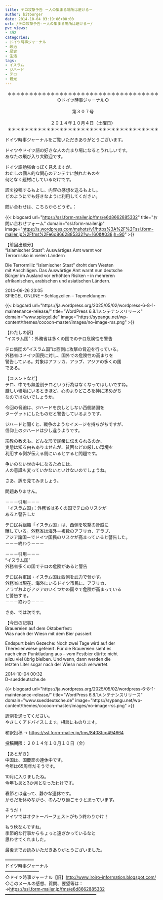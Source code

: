 ```yaml
---
title: テロ攻撃予告 －人の集まる場所は避ける－
author: bitburger
date: 2014-10-04 03:19:06+00:00
url: /テロ攻撃予告-－人の集まる場所は避ける－/
pvc_views:
- 392
categories:
- ドイツ時事ジャーナル
- 政治
- 歴史
- 生活
tags:
- イスラム
- ジハード
- テロ
- 観光
---
```

<p align="center">
  ＊＊＊＊＊＊＊＊＊＊＊＊＊＊＊＊＊＊＊＊＊＊＊＊＊＊＊＊＊＊＊＊＊＊＊<br /> ◇ドイツ時事ジャーナル◇<br /><br /> 第３０７号<br /><br /> ２０１４年１０月４日（土曜日）<br /> ＊＊＊＊＊＊＊＊＊＊＊＊＊＊＊＊＊＊＊＊＊＊＊＊＊＊＊＊＊＊＊＊＊＊＊
</p>

ドイツ時事ジャーナルをご覧いただきありがとうございます。  
  
ドイツやドイツ語の好きな人のたまり場になるとうれしいです。  
あなたの飛び入り大歓迎です。  
  
ドイツ語勉強会っぽく見えますが、  
わたしの個人的な関心のアンテナに触れたものを  
何となく題材にしているだけです。  
  
訳を投稿するもよし、内容の感想を送るもよし。  
どのようにでも好きなように利用してください。  
  
問い合わせは、こちらからどうぞ。：  
  
{{< blogcard url="https://ssl.form-mailer.jp/fms/e6d8662885332" title="&#12362;&#21839;&#12356;&#21512;&#12431;&#12379;&#12501;&#12457;&#12540;&#12512;" domain="ssl.form-mailer.jp" image="https://s.wordpress.com/mshots/v1/https%3A%2F%2Fssl.form-mailer.jp%2Ffms%2Fe6d8662885332?w=160&#038;h=90" >}} 

【前回出題分】  
&#8220;Islamischer Staat&#8221;: Auswärtiges Amt warnt vor  
Terrorrisiko in vielen Ländern  
  
Die Terrormiliz &#8220;Islamischer Staat&#8221; droht dem Westen  
mit Anschlägen. Das Auswärtige Amt warnt nun deutsche  
Bürger im Ausland vor erhöhten Risiken &#8211; in mehreren  
afrikanischen, arabischen und asiatischen Ländern.  
  
2014-09-26 23:05  
SPIEGEL ONLINE &#8211; Schlagzeilen &#8211; Topmeldungen 

<div class="rss-entry-cards widget-entry-cards no-icon">
  {{< blogcard url="https://ja.wordpress.org/2025/05/02/wordpress-6-8-1-maintenance-release/" title="WordPress 6.8.1メンテナンスリリース" domain="www.spiegel.de" image="https://sypangu.net/wp-content/themes/cocoon-master/images/no-image-rss.png" >}} 

【わたしの訳】  
&#8220;イスラム国&#8221;：外務省は多くの国でのテロ危険性を警告  
  
テロ集団の&#8221;イスラム国&#8221;は西側に攻撃の脅迫を行っている。  
外務省はドイツ国民に対し、国外での危険性の高まりを  
警告している。対象はアフリカ、アラブ、アジアの多くの国  
である。 

【コメントなど】  
テロ、中でも無差別テロという行為はなくなってほしいですね。  
厳しい環境にいるときほど、心のよりどころを神に求めがち  
なのではないでしょうか。  
  
今回の脅迫は、ジハードを良しとしない西側諸国を  
ターゲットにしたものだと警告しているようです。  
  
ジハードと聞くと、戦争のようなイメージを持ちがちですが、  
信仰上のジハードは少し違うようです。  
  
宗教の教えも、どんな形で民衆に伝えられるのか、  
実態は知る由もありませんが、貧困などの厳しい環境を  
利用する側が伝える側にいるとすると問題です。  
  
争いのない世の中になるためには、  
人の意識も変っていかないといけないのでしょうね。 

さあ、訳を見てみましょう。  
  
問題ありません。  
  
－－－引用－－－  
「イスラム国」：外務省は多くの国でテロのリスクが  
あると警告した  
  
テロ民兵組織「イスラム国」は、西側を攻撃の脅威に  
曝している。外務省は海外－複数のアフリカ、アラブ、  
アジア諸国－でドイツ国民のリスクが高まっていると警告した。  
－－－終わり－－－  
  
－－－引用－－－  
&#8220;イスラム国&#8221;  
外務省多くの国でテロの危険があると警告  
  
テロ民兵軍団・イスラム国は西側を武力で脅かす。  
外務省は現在、海外にいるドイツ市民に、アフリカ、  
アラブおよびアジアのいくつかの国々で危険が高まっている  
と警告する。  
－－－終わり－－－ 

さあ、では次です。  
  
【今日の記事】  
Brauereien auf dem Oktoberfest:  
Was nach der Wiesn mit dem Bier passiert  
  
Endspurt beim Gezeche: Noch zwei Tage wird auf der  
Theresienwiese gefeiert. Für die Brauereien sieht es  
nach einer Punktladung aus &#8211; vom Festbier dürfte nicht  
allzu viel übrig bleiben. Und wenn, dann werden die  
letzten Liter sogar nach der Wiesn noch verwertet.  
  
2014-10-04 00:32  
D-sueddeutsche.de 

<div class="rss-entry-cards widget-entry-cards no-icon">
  {{< blogcard url="https://ja.wordpress.org/2025/05/02/wordpress-6-8-1-maintenance-release/" title="WordPress 6.8.1メンテナンスリリース" domain="www.sueddeutsche.de" image="https://sypangu.net/wp-content/themes/cocoon-master/images/no-image-rss.png" >}} 

訳例を送ってください。  
やさしくアドバイスします。相談にものります。  
  
和訳投稿 → <https://ssl.form-mailer.jp/fms/8408fcc494664>  
  
投稿期限：２０１４年１０月１０日（金）

【あとがき】  
中国は、国慶節の連休中です。  
今年は65周年だそうです。  
  
10月に入りましたね。  
今年もあと3か月となったわけです。  
  
春節とは違って、静かな連休です。  
からだを休めながら、のんびり過ごそうと思っています。  
  
そうだ！  
ドイツではオクトーバーフェストがもう終わりかけ！  
  
もう秋なんですね。  
季節的な行事からちょっと遠ざかっているなと  
思わせてくれました。  
  
最後までお読みいただきありがとうございました。 

━━━━━━━━━━━  
ドイツ時事ジャーナル  
───────────  
◇ドイツ時事ジャーナル【旧】<http://www.iroiro-information.blogspot.com/>  
◇このメールの感想、質問、要望等は：  
-><https://ssl.form-mailer.jp/fms/e6d8662885332>  
━━━━━━━━━━━━━━━━━━━━━━━━━━━━━━━━━━━